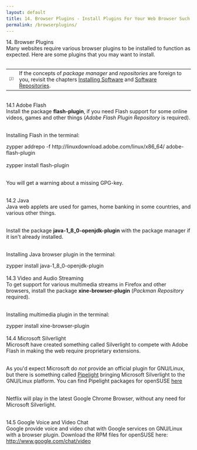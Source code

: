 ```yaml
---
layout: default
title: 14. Browser Plugins - Install Plugins For Your Web Browser Such As Flash and Java
permalink: /browserplugins/
---
```


<div class="os1">14. Browser Plugins</div>
Many websites require various browser plugins to be installed to function as expected. Here are some plugins that you may want to install.<br /><br /> 

<div class="tip">
<table>
<tbody>
<tr>
<td><img src="images/pics/tip.png" alt="tip" /></td>
<td>If the concepts of <i>package manager</i> and <i>repositories</i> are foreign to you, revisit the chapters <a href="installpackage.php">Installing Software</a> and <a href="repositories.php">Software Repositories</a>.</td>
</tr>
</tbody>
</table>
</div><br />


<div class="os2">14.1 Adobe Flash</div>
Install the package <b>flash-plugin</b>, if you need Flash support for some online videos, games and other things (<i>Adobe Flash Plugin Repository</i> is required).<br /><br />

Installing Flash in the terminal:

<div class="clroot">zypper addrepo -f http://linuxdownload.adobe.com/linux/x86_64/ adobe-flash-plugin</div><br />
<div class="clroot">zypper install flash-plugin</div><br />

You will get a warning about a missing GPG-key.<br /><br />


<div class="os2">14.2 Java</div>
Java web applets are used for games, home banking in some countries, and various other things.<br /><br />

Install the package <b>java-1_8_0-openjdk-plugin</b> with the package manager if it isn't already installed.<br /><br />

Installing Java browser plugin in the terminal:
<div class="clroot">zypper install java-1_8_0-openjdk-plugin</div><br />


<div class="os2">14.3 Video and Audio Streaming</div>
To get support for various multimedia streams in Firefox and other browsers, install the package <b>xine-browser-plugin</b> (<i>Packman Repository</i> required).<br /><br />

Installing multimedia plugin in the terminal:
<div class="clroot">zypper install xine-browser-plugin</div><br />


<div class="os2">14.4 Microsoft Silverlight</div>
Microsoft have created something called Silverlight to compete with Adobe Flash in making the web require proprietary extensions.<br /><br />

As you'd expect Microsoft do <i>not</i> provide an official plugin for GNU/Linux, but there is something called <a href="http://fds-team.de/cms/articles/2013-08/pipelight-using-silverlight-in-linux-browsers.html" target="_blank">Pipelight</a> bringing Microsoft Silverlight to the GNU/Linux platform. You can find Pipelight packages for openSUSE <a href="http://software.opensuse.org/package/pipelight" target="_blank">here</a><br /><br />

Netflix will play in the latest Google Chrome Browser, without any need for Microsoft Silverlight.<br /><br />

<div class="os2">14.5 Google Voice and Video Chat</div>
Google provide voice and video chat with Google services on GNU/Linux with a browser plugin. Download the RPM files for openSUSE here:<br />
<a href="http://www.google.com/chat/video">http://www.google.com/chat/video</a><br /><br />
